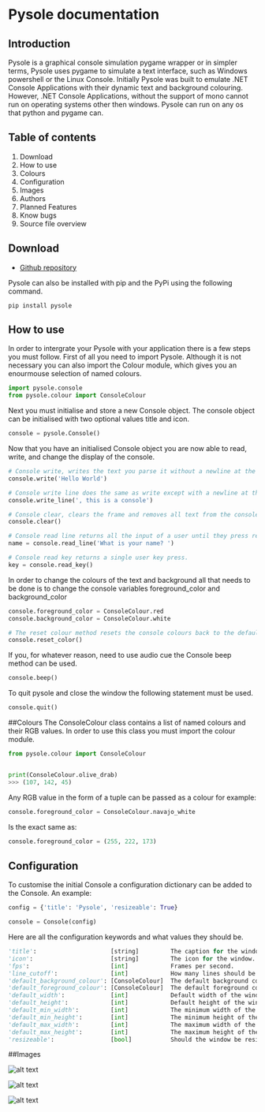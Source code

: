 # Pysole documentation
## Introduction

Pysole is a graphical console simulation pygame wrapper or in simpler terms, Pysole uses pygame to simulate a text interface, such as Windows powershell or the Linux Console. Initially Pysole was built to emulate .NET Console Applications with their dynamic text and background colouring. However, .NET Console Applications, without the support of mono cannot run on operating systems other then windows. Pysole can run on any os that python and pygame can.

## Table of contents
1. Download
2. How to use
3. Colours
4. Configuration
5. Images
6. Authors
7. Planned Features
8. Know bugs
9. Source file overview

## Download
* [Github repository](https://github.com/TreeStain/pysole)

Pysole can also be installed with pip and the PyPi using the following command.

`pip install pysole`

## How to use
In order to intergrate your Pysole with your application there is a few steps you must follow. First of all you need to import Pysole. Although it is not necessary you can also import the Colour module, which gives you an enourmouse selection of named colours.

```python
import pysole.console
from pysole.colour import ConsoleColour
```

Next you must initialise and store a new Console object. The console object can be initialised with two optional values title and icon.

```python
console = pysole.Console()
```

Now that you have an initialised Console object you are now able to read, write, and change the display of the console.

```python
# Console write, writes the text you parse it without a newline at the end of the string.
console.write('Hello World')

# Console write line does the same as write except with a newline at the end.
console.write_line(', this is a console')

# Console clear, clears the frame and removes all text from the console display buffer.
console.clear()

# Console read line returns all the input of a user until they press return.
name = console.read_line('What is your name? ')

# Console read key returns a single user key press.
key = console.read_key()
```

In order to change the colours of the text and background all that needs to be done is to change the console variables foreground_color and background_color

```python
console.foreground_color = ConsoleColour.red
console.background_color = ConsoleColour.white

# The reset colour method resets the console colours back to the defaults.
console.reset_color()
```

If you, for whatever reason, need to use audio cue the Console beep method can be used.

```python
console.beep()
```

To quit pysole and close the window the following statement must be used.

```python
console.quit()
```

##Colours
The ConsoleColour class contains a list of named colours and their RGB values. In order to use this class you must import the colour module.

```python
from pysole.colour import ConsoleColour


print(ConsoleColour.olive_drab)
>>> (107, 142, 45)
```

Any RGB value in the form of a tuple can be passed as a colour for example:

```python
console.foreground_color = ConsoleColour.navajo_white
```

Is the exact same as:

```python
console.foreground_color = (255, 222, 173)
```

## Configuration
To customise the initial Console a configuration dictionary can be added to the Console. An example:

```python
config = {'title': 'Pysole', 'resizeable': True}

console = Console(config)
```

Here are all the configuration keywords and what values they should be.

```python
'title':                     [string]         The caption for the window.
'icon':                      [string]         The icon for the window.
'fps':                       [int]            Frames per second.
'line_cutoff':               [int]            How many lines should be in the buffer at any given time?
'default_background_colour': [ConsoleColour]  The default background colour for the console, used for the reset_colour function as well.
'default_foreground_colour': [ConsoleColour]  The default foreground colour for the console, used for the reset_colour function as well.
'default_width':             [int]            Default width of the window.
'default_height':            [int]            Default height of the window.
'default_min_width':         [int]            The minimum width of the window.
'default_min_height':        [int]            The minimum height of the window.
'default_max_width':         [int]            The maximum width of the window.
'default_max_height':        [int]            The maximum height of the window.
'resizeable':                [bool]           Should the window be resizeable?
```

##Images

![alt text](https://github.com/TreeStain/pysole/blob/master/docs/static/img-1.png "Image 1")

![alt text](https://github.com/TreeStain/pysole/blob/master/docs/static/img-2.png "Image 2")

![alt text](https://github.com/TreeStain/pysole/blob/master/docs/static/img-3.png "Image 3")
